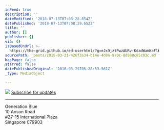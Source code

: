 ```yaml
---
inFeed: true
description: ''
dateModified: '2018-07-13T07:08:28.854Z'
datePublished: '2018-07-13T07:08:29.652Z'
title: ''
author: []
publisher: {}
via: {}
isBasedOnUrl: >-
  https://the-grid.github.io/ed-userhtml/?g=eJx9jztPwzAURv-KdadWamKaFlKqthMT6sDChBhu7JvgyC98bR6q-t8JVEJiYf10pO-cHatkYhb5M9IeMn1kOeIbXlYQnNQepNTh3duAmmuHxqoX42KtgpMjSzaDL7HqQ3IsY4glSnId6XpkEBozVjqMoVLB92bYQ2F6sGj8PQe_FTkVWgjDd9SVYSt6tExw2MnL_WH3r9wh0WsxiWZP4KaLvybHyZYSPC9EX7zKJvjZcS5O4lhzxpRnJ-iQ6TFZ2IJTdeFlW1vDuXLocaDvOlhAKUZPwBWulVKbbrnqVUNq3RK2nbrVNxNifwjVNRvdXDe0gvNcnOe_CV-hXXo3
sourcePath: _posts/2018-03-21-426f3a34-b14e-4d0e-970c-8d908c05c03c.md
hasPage: false
starred: false
datePublishedOriginal: '2018-03-29T06:28:53.561Z'
_type: MediaObject

---
```

![](https://the-grid-user-content.s3-us-west-2.amazonaws.com/6009d5c2-472d-41ec-b1d0-ce91762f49e0.jpg)
[Subscribe for updates][0]

---

Generation Blue  
10 Anson Road  
\#27-15 International Plaza  
Singapore 079903

[0]: http://lists.generation.blue/